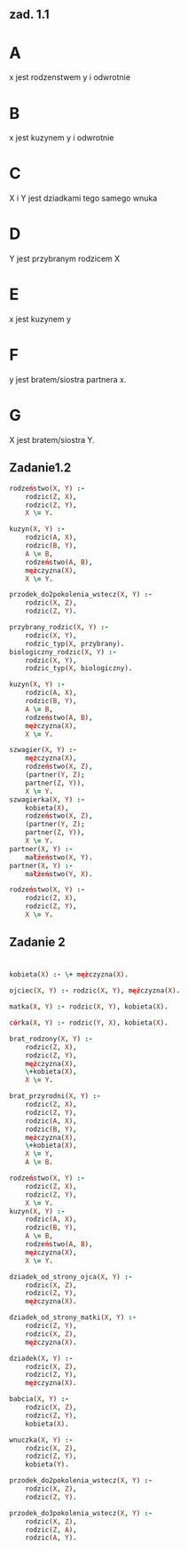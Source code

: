 ## zad. 1.1
# A
x jest rodzenstwem y i odwrotnie
# B
x jest kuzynem y i odwrotnie
# C 
X i Y jest dziadkami tego samego wnuka
# D
Y jest przybranym rodzicem X
# E
x jest kuzynem y
# F
y jest bratem/siostra partnera x.
# G
X jest bratem/siostra Y.
## Zadanie1.2
```prolog
rodzeństwo(X, Y) :- 
    rodzic(Z, X), 
    rodzic(Z, Y), 
    X \= Y.
```
```prolog
kuzyn(X, Y) :- 
    rodzic(A, X), 
    rodzic(B, Y), 
    A \= B, 
    rodzeństwo(A, B),
    mężczyzna(X),
    X \= Y.
```
```prolog
przodek_do2pokolenia_wstecz(X, Y) :- 
    rodzic(X, Z), 
    rodzic(Z, Y).
```
```prolog
przybrany_rodzic(X, Y) :- 
    rodzic(X, Y), 
    rodzic_typ(X, przybrany).
biologiczny_rodzic(X, Y) :- 
    rodzic(X, Y), 
    rodzic_typ(X, biologiczny).
```
```prolog
kuzyn(X, Y) :- 
    rodzic(A, X), 
    rodzic(B, Y), 
    A \= B, 
    rodzeństwo(A, B),
    mężczyzna(X),
    X \= Y.
```
```prolog
szwagier(X, Y) :- 
    mężczyzna(X),
    rodzeństwo(X, Z),
    (partner(Y, Z);
    partner(Z, Y)),
    X \= Y.
szwagierka(X, Y) :- 
    kobieta(X),
    rodzeństwo(X, Z),
    (partner(Y, Z);
    partner(Z, Y)),
    X \= Y.
partner(X, Y) :- 
    małżeństwo(X, Y).
partner(X, Y) :- 
    małżeństwo(Y, X).
```
```prolog
rodzeństwo(X, Y) :- 
    rodzic(Z, X), 
    rodzic(Z, Y), 
    X \= Y.
```
## Zadanie 2
#
```prolog
kobieta(X) :- \+ mężczyzna(X).
```
```prolog
ojciec(X, Y) :- rodzic(X, Y), mężczyzna(X).
```
```prolog
matka(X, Y) :- rodzic(X, Y), kobieta(X).
```
```prolog
córka(X, Y) :- rodzic(Y, X), kobieta(X).
```
```prolog
brat_rodzony(X, Y) :- 
    rodzic(Z, X), 
    rodzic(Z, Y), 
    mężczyzna(X),
    \+kobieta(X),
    X \= Y.
```
```prolog
brat_przyrodni(X, Y) :- 
    rodzic(Z, X), 
    rodzic(Z, Y), 
    rodzic(A, X), 
    rodzic(B, Y), 
    mężczyzna(X),
    \+kobieta(X),
    X \= Y, 
    A \= B.
```
```prolog
rodzeństwo(X, Y) :- 
    rodzic(Z, X), 
    rodzic(Z, Y), 
    X \= Y.
kuzyn(X, Y) :- 
    rodzic(A, X), 
    rodzic(B, Y), 
    A \= B, 
    rodzeństwo(A, B),
    mężczyzna(X),
    X \= Y.
```
```prolog
dziadek_od_strony_ojca(X, Y) :- 
    rodzic(X, Z), 
    rodzic(Z, Y), 
    mężczyzna(X).
```
```prolog
dziadek_od_strony_matki(X, Y) :- 
    rodzic(Z, Y),
    rodzic(X, Z),
    mężczyzna(X).
```
```prolog
dziadek(X, Y) :- 
    rodzic(X, Z), 
    rodzic(Z, Y), 
    mężczyzna(X).
```
```prolog
babcia(X, Y) :- 
    rodzic(X, Z), 
    rodzic(Z, Y), 
    kobieta(X).
```
```prolog
wnuczka(X, Y) :- 
    rodzic(X, Z), 
    rodzic(Z, Y), 
    kobieta(Y).
```
```prolog
przodek_do2pokolenia_wstecz(X, Y) :- 
    rodzic(X, Z), 
    rodzic(Z, Y).
```
```prolog
przodek_do3pokolenia_wstecz(X, Y) :- 
    rodzic(X, Z), 
    rodzic(Z, A), 
    rodzic(A, Y).
```
